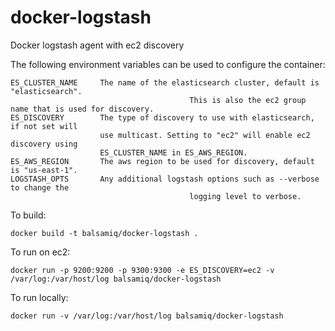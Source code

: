 docker-logstash
===============

Docker logstash agent with ec2 discovery

The following environment variables can be used to configure the container:

    ES_CLUSTER_NAME     The name of the elasticsearch cluster, default is "elasticsearch".
    										This is also the ec2 group name that is used for discovery.
    ES_DISCOVERY        The type of discovery to use with elasticsearch, if not set will 
                        use multicast. Setting to "ec2" will enable ec2 discovery using
                        ES_CLUSTER_NAME in ES_AWS_REGION.
    ES_AWS_REGION       The aws region to be used for discovery, default is "us-east-1".
    LOGSTASH_OPTS       Any additional logstash options such as --verbose to change the 
    										logging level to verbose.

To build:

    docker build -t balsamiq/docker-logstash .

To run on ec2:

    docker run -p 9200:9200 -p 9300:9300 -e ES_DISCOVERY=ec2 -v /var/log:/var/host/log balsamiq/docker-logstash

To run locally:

    docker run -v /var/log:/var/host/log balsamiq/docker-logstash
